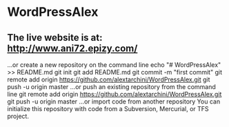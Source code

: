 # WordPressAlex

## The live website is at: http://www.ani72.epizy.com/

…or create a new repository on the command line
echo "# WordPressAlex" >> README.md
git init
git add README.md
git commit -m "first commit"
git remote add origin https://github.com/alextarchini/WordPressAlex.git
git push -u origin master
…or push an existing repository from the command line
git remote add origin https://github.com/alextarchini/WordPressAlex.git
git push -u origin master
…or import code from another repository
You can initialize this repository with code from a Subversion, Mercurial, or TFS project.
